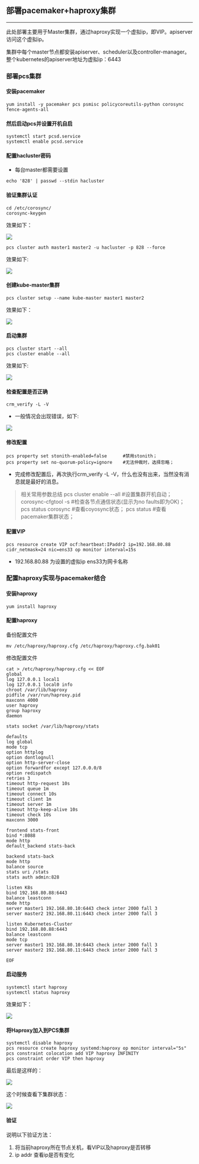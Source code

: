 ## 部署pacemaker+haproxy集群
---
此处部署主要用于Master集群，通过haproxy实现一个虚拟ip，即VIP。apiserver访问这个虚拟ip。

集群中每个master节点都安装apiserver、scheduler以及controller-manager。整个kubernetes的apiserver地址为虚拟ip：6443


### 部署pcs集群

#### 安装pacemaker

```
yum install -y pacemaker pcs psmisc policycoreutils-python corosync fence-agents-all
```

#### 然后启动pcs并设置开机自启

```
systemctl start pcsd.service
systemctl enable pcsd.service
```


####  配置hacluster密码

- 每台master都需要设置

```
echo '828' | passwd --stdin hacluster
```

#### 验证集群认证
```
cd /etc/corosync/
corosync-keygen
```


效果如下：

![](assets/markdown-img-paste-20170907085807967.png)

```
pcs cluster auth master1 master2 -u hacluster -p 828 --force
```

效果如下:

![](assets/markdown-img-paste-20170907090148408.png)



#### 创建kube-master集群


```
pcs cluster setup --name kube-master master1 master2
```


效果如下：

![](assets/markdown-img-paste-20170907090340516.png)

#### 启动集群

```
pcs cluster start --all
pcs cluster enable --all
```


效果如下:

![](assets/markdown-img-paste-20170907090433803.png)



#### 检查配置是否正确

```
crm_verify -L -V
```

- 一般情况会出现错误，如下:

![](assets/markdown-img-paste-2017090709060276.png)


#### 修改配置

```
pcs property set stonith-enabled=false      #禁用stonith；
pcs property set no-quorum-policy=ignore    #无法仲裁时，选择忽略；
```

- 完成修改配置后，再次执行crm_verify -L -V，什么也没有出来，当然没有消息就是最好的消息。



> 相关常用参数总结
> pcs cluster enable --all                    #设置集群开机自动；
>corosync-cfgtool -s                         #检查各节点通信状态(显示为no faults即为OK)；
>pcs status corosync                         #查看coyosync状态；
>pcs status                                  #查看pacemaker集群状态；



#### 配置VIP


```
pcs resource create VIP ocf:heartbeat:IPaddr2 ip=192.168.80.88 cidr_netmask=24 nic=ens33 op monitor interval=15s
```

- 192.168.80.88 为设置的虚拟ip
  ens33为网卡名称



### 配置haproxy实现与pacemaker结合


#### 安装haproxy

```
yum install haproxy
```


#### 配置haproxy

备份配置文件

```
mv /etc/haproxy/haproxy.cfg /etc/haproxy/haproxy.cfg.bak01
```

修改配置文件

```
cat > /etc/haproxy/haproxy.cfg << EOF
global
log 127.0.0.1 local1
log 127.0.0.1 local0 info
chroot /var/lib/haproxy
pidfile /var/run/haproxy.pid
maxconn 4000
user haproxy
group haproxy
daemon

stats socket /var/lib/haproxy/stats

defaults
log global
mode tcp
option httplog
option dontlognull
option http-server-close
option forwardfor except 127.0.0.0/8
option redispatch
retries 3
timeout http-request 10s
timeout queue 1m
timeout connect 10s
timeout client 1m
timeout server 1m
timeout http-keep-alive 10s
timeout check 10s
maxconn 3000

frontend stats-front
bind *:8088
mode http
default_backend stats-back

backend stats-back
mode http
balance source
stats uri /stats
stats auth admin:828

listen K8s
bind 192.168.80.88:6443
balance leastconn
mode http
server master1 192.168.80.10:6443 check inter 2000 fall 3
server master2 192.168.80.11:6443 check inter 2000 fall 3

listen Kubernetes-Cluster
bind 192.168.80.88:6443
balance leastconn
mode tcp
server master1 192.168.80.10:6443 check inter 2000 fall 3
server master2 192.168.80.11:6443 check inter 2000 fall 3

EOF
```


#### 启动服务

```
systemctl start haproxy
systemctl status haproxy
```


效果如下：


![](assets/markdown-img-paste-20170907092419936.png)



#### 将Haproxy加入到PCS集群

```
systemctl disable haproxy
pcs resource create haproxy systemd:haproxy op monitor interval="5s"
pcs constraint colocation add VIP haproxy INFINITY  
pcs constraint order VIP then haproxy
```


最后是这样的：

![](assets/markdown-img-paste-20170907092728111.png)



这个时候查看下集群状态：


![](assets/markdown-img-paste-20170907092814817.png)


#### 验证

说明以下验证方法：

1. 将当前haproxy所在节点关机，看VIP以及haproxy是否转移
2. ip addr 查看ip是否有变化
